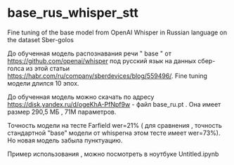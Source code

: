 # base_rus_whisper_stt
Fine tuning of the base model from OpenAI Whisper in Russian language on the dataset Sber-golos

До обученная  модель распознавания речи " base " от https://github.com/openai/whisper под русский язык на данных сбер-голса из этой статьи https://habr.com/ru/company/sberdevices/blog/559496/. Fine tuning модели длился 10 эпох.

До обученная модель можно скачать по адресу https://disk.yandex.ru/d/ogeKhA-PfNpf9w - файл base_ru.pt . Она имеет размер 290,5 МБ , 71М параметров.

Точность модели на тесте Farfield wer=21% ( для сравнения , точность стандартной "base" модели от whisperна этом тесте имеет  wer=73%). Hо новая модель забыла пунктуацию.

Пример использования , можно посмотреть в ноутбуке Untitled.ipynb
